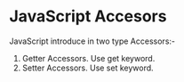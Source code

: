 # JavaScript Accesors
JavaScript introduce in two type Accessors:-
1. Getter Accessors. Use get keyword.
2. Setter Accessors. Use set keyword.
